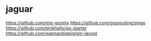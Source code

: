 # jaguar

https://github.com/mix-go/mix
https://github.com/gourouting/singo
https://github.com/pinkhello/go-starter
https://github.com/wannanbigpig/gin-layout
